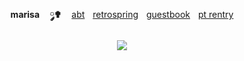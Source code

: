 <p align="center">
  <br> <b>marisaㅤ ༘✟ </b>ㅤ<a href="https://pastes.cc/crest">abt</a>ㅤ<a href="https://retrospring.net/lacerate">retrospring</a>ㅤ<a href="">guestbook</a>ㅤ<a href="">pt rentry</a>
  <br><br><a href="https://www.last.fm/user/IHateMemphis"><img src="https://lastfm-recently-played.vercel.app/api?user=IHateMemphis&width=330&count=5&show_user=header&loved=true&header_style=normal_stats&bg_color=000"></a>
  </div>
</p>
